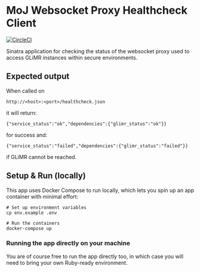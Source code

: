 # MoJ Websocket Proxy Healthcheck Client

[![CircleCI](https://circleci.com/gh/ministryofjustice/glimr-wsproxy-healthcheck.svg?style=svg)](https://circleci.com/gh/ministryofjustice/glimr-wsproxy-healthcheck)

Sinatra application for checking the status of the websocket proxy used
to access GLiMR instances within secure environments.

## Expected output

When called on

```
http://<host>:<port>/healthcheck.json
```

it will return:

```
{"service_status":"ok","dependencies":{"glimr_status":"ok"}}
```

for success and:

```
{"service_status":"failed","dependencies":{"glimr_status":"failed"}}
```

if GLiMR cannot be reached.

## Setup & Run (locally)

This app uses Docker Compose to run locally, which lets you spin up an app container with minimal effort:

```
# Set up environment variables
cp env.example .env

# Run the containers
docker-compose up
```

### Running the app directly on your machine

You are of course free to run the app directly too, in which case you will need to bring your own Ruby-ready environment.

